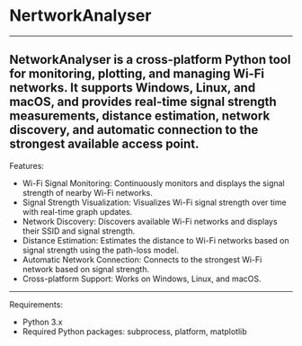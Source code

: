 # NertworkAnalyser
---
NetworkAnalyser is a cross-platform Python tool for monitoring, plotting, and managing Wi-Fi networks. It supports Windows, Linux, and macOS, and provides real-time signal strength measurements, distance estimation, network discovery, and automatic connection to the strongest available access point.
---
Features:
- Wi-Fi Signal Monitoring: Continuously monitors and displays the signal strength of nearby Wi-Fi networks.
- Signal Strength Visualization: Visualizes Wi-Fi signal strength over time with real-time graph updates.
- Network Discovery: Discovers available Wi-Fi networks and displays their SSID and signal strength.
- Distance Estimation: Estimates the distance to Wi-Fi networks based on signal strength using the path-loss model.
- Automatic Network Connection: Connects to the strongest Wi-Fi network based on signal strength.
- Cross-platform Support: Works on Windows, Linux, and macOS.
---
Requirements:
- Python 3.x
- Required Python packages: subprocess, platform, matplotlib
